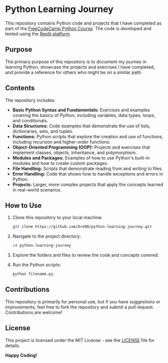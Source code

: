 # Python Learning Journey

This repository contains Python code and projects that I have completed as part of the [FreeCodeCamp Python Course]([https://www.freecodecamp.org/](https://www.freecodecamp.org/learn/scientific-computing-with-python/)). The code is developed and tested using the [Replit platform](https://replit.com/).

## Purpose

The primary purpose of this repository is to document my journey in learning Python, showcase the projects and exercises I have completed, and provide a reference for others who might be on a similar path.

## Contents

The repository includes:

- **Basic Python Syntax and Fundamentals:** Exercises and examples covering the basics of Python, including variables, data types, loops, and conditionals.
- **Data Structures:** Code examples that demonstrate the use of lists, dictionaries, sets, and tuples.
- **Functions:** Python scripts that explore the creation and use of functions, including recursion and higher-order functions.
- **Object-Oriented Programming (OOP):** Projects and exercises that implement classes, objects, inheritance, and polymorphism.
- **Modules and Packages:** Examples of how to use Python's built-in modules and how to create custom packages.
- **File Handling:** Scripts that demonstrate reading from and writing to files.
- **Error Handling:** Code that shows how to handle exceptions and errors in Python.
- **Projects:** Larger, more complex projects that apply the concepts learned in real-world scenarios.

## How to Use

1. Clone this repository to your local machine:
    ```bash
    git clone https://github.com/Ore00/python-learning-journey.git
    ```

2. Navigate to the project directory:
    ```bash
    cd python-learning-journey
    ```

3. Explore the folders and files to review the code and concepts covered.

4. Run the Python scripts:
    ```bash
    python filename.py
    ```

## Contributions

This repository is primarily for personal use, but if you have suggestions or improvements, feel free to fork the repository and submit a pull request. Contributions are welcome!

## License

This project is licensed under the MIT License - see the [LICENSE](https://opensource.org/license/mit) file for details.

**Happy Coding!**